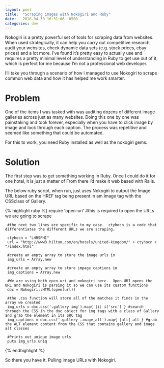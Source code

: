 ```yaml
---
layout: post
title:  "Scraping images with Nokogiri and Ruby"
date:   2018-04-30 16:31:06 -0500
categories: dev
---
```


Nokogiri is a pretty powerful set of tools for scraping data from websites. When used strategically, it can help you carry out competitive research, audit your websites, check dynamic data sets (e.g. stock prices, ebay prices) and a lot more. I’ve found it’s pretty easy to actually use and requires a pretty minimal level of understanding in Ruby to get use out of it, which is perfect for me because I’m not a professional web developer.

I’ll take you through a scenario of how I managed to use Nokogiri to scrape common web data and how it has helped me work smarter.

# Problem

One of the items I was tasked with was auditing dozens of different image galleries across just as many websites. Doing this one by one was painstaking and took forever, especially when you have to click image by image and look through each caption. The process was repetitive and seemed like something that could be automated.

For this to work, you need Ruby installed as well as the nokogiri gems.

# Solution

The first step was to get something working in Ruby. Once I could do it for one hotel, it is just a matter of From there I’d make it web based with Rails.

The below ruby script, when run, just uses Nokogiri to output the Image URL based on the HREF tag being present in am image tag with the CSSclass of Gallery.

{% highlight ruby %}
    require 'open-uri' #this is required to open the URLs we are going to scrape

     #the next two lines are specific to my case.  ctyhocn is a code that differentiates the different URLs we are scraping.

     ctyhocn = "LHRSPHI"
     url = "http://www3.hilton.com/en/hotels/united-kingdom/" + ctyhocn + "/index.html"

     #create an empty array to store the image urls in
     img_urls = Array.new

     #create an empty array to store impage captions in
     img_captions = Array.new

     #We are using both open-uri and nokogiri here.  Open-URI opens the URL and Nokogiri is parsing it so we can use its custom functions
     doc = Nokogiri::HTML(open(url))

     #the .css function will store all of the matches it finds in the array we created
     img_urls = doc.css('.gallery img').map{ |i| i['src'] } #search through the CSS in the doc object for img tags with a class of Gallery and grab the element in its SRC tag
     img_captions = doc.css('.gallery .image_alt').map{ |alt| alt } #grab the ALT element content from the CSS that contains gallery and image alt classes

     #Prints out unique image urls
     puts img_urls.uniq
{% endhighlight %}


So there you have it. Pulling image URLs with Nokogiri.
